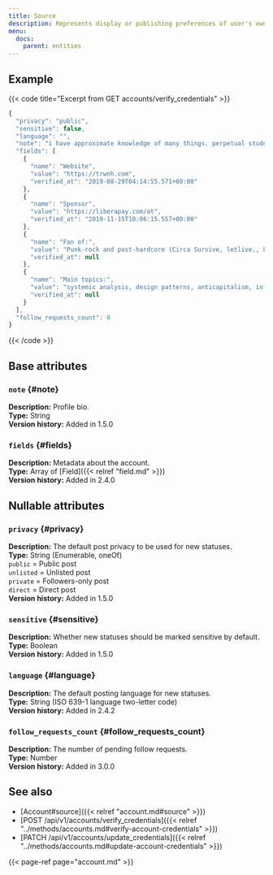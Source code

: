 ```yaml
---
title: Source
description: Represents display or publishing preferences of user's own account. Returned as an additional entity when verifying and updated credentials, as an attribute of Account.
menu:
  docs:
    parent: entities
---
```


## Example

{{< code title="Excerpt from GET accounts/verify\_credentials" >}}
```javascript
{
  "privacy": "public",
  "sensitive": false,
  "language": "",
  "note": "i have approximate knowledge of many things. perpetual student. (nb/ace/they)\r\n\r\nxmpp/email: a@trwnh.com\r\nhttps://trwnh.com\r\nhelp me live: https://liberapay.com/at or https://paypal.me/trwnh\r\n\r\n- my triggers are moths and glitter\r\n- i have all notifs except mentions turned off, so please interact if you wanna be friends! i literally will not notice otherwise\r\n- dm me if i did something wrong, so i can improve\r\n- purest person on fedi, do not lewd in my presence\r\n- #1 ami cole fan account\r\n\r\n:fatyoshi:",
  "fields": [
    {
      "name": "Website",
      "value": "https://trwnh.com",
      "verified_at": "2019-08-29T04:14:55.571+00:00"
    },
    {
      "name": "Sponsor",
      "value": "https://liberapay.com/at",
      "verified_at": "2019-11-15T10:06:15.557+00:00"
    },
    {
      "name": "Fan of:",
      "value": "Punk-rock and post-hardcore (Circa Survive, letlive., La Dispute, THE FEVER 333)Manga (Yu-Gi-Oh!, One Piece, JoJo's Bizarre Adventure, Death Note, Shaman King)Platformers and RPGs (Banjo-Kazooie, Boktai, Final Fantasy Crystal Chronicles)",
      "verified_at": null
    },
    {
      "name": "Main topics:",
      "value": "systemic analysis, design patterns, anticapitalism, info/tech freedom, theory and philosophy, and otherwise being a genuine and decent wholesome poster. i'm just here to hang out and talk to cool people!",
      "verified_at": null
    }
  ],
  "follow_requests_count": 0
}
```
{{< /code >}}

## Base attributes

### `note` {#note}

**Description:** Profile bio.\
**Type:** String\
**Version history:** Added in 1.5.0

### `fields` {#fields}

**Description:** Metadata about the account.\
**Type:** Array of [Field]({{< relref "field.md" >}})\
**Version history:** Added in 2.4.0

## Nullable attributes

### `privacy` {#privacy}

**Description:** The default post privacy to be used for new statuses.\
**Type:** String \(Enumerable, oneOf\)\
`public` = Public post\
`unlisted` = Unlisted post\
`private` = Followers-only post\
`direct` = Direct post\
**Version history:** Added in 1.5.0

### `sensitive` {#sensitive}

**Description:** Whether new statuses should be marked sensitive by default.\
**Type:** Boolean\
**Version history:** Added in 1.5.0

### `language` {#language}

**Description:** The default posting language for new statuses.\
**Type:** String \(ISO 639-1 language two-letter code\)\
**Version history:** Added in 2.4.2

### `follow_requests_count` {#follow_requests_count}

**Description:** The number of pending follow requests.\
**Type:** Number\
**Version history:** Added in 3.0.0

## See also

* [Account\#source]({{< relref "account.md#source" >}})
* [POST /api/v1/accounts/verify\_credentials]({{< relref "../methods/accounts.md#verify-account-credentials" >}})
* [PATCH /api/v1/accounts/update\_credentials]({{< relref "../methods/accounts.md#update-account-credentials" >}})

{{< page-ref page="account.md" >}}



